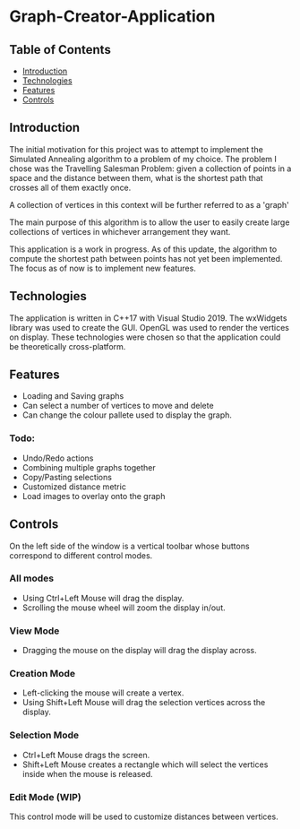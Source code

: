 # Graph-Creator-Application

## Table of Contents
* [Introduction](introduction)
* [Technologies](technologies)
* [Features](features)
* [Controls](controls)

## Introduction
The initial motivation for this project was to attempt to implement the Simulated Annealing algorithm to a
problem of my choice. The problem I chose was the Travelling Salesman Problem: given a collection of points 
in a space and the distance between them, what is the shortest path that crosses all of them exactly once.

A collection of vertices in this context will be further referred to as a 'graph'

The main purpose of this algorithm is to allow the user to easily create large collections of vertices in
whichever arrangement they want.

This application is a work in progress.
As of this update, the algorithm to compute the shortest path between points has not yet been implemented. 
The focus as of now is to implement new features.

## Technologies
The application is written in C++17 with Visual Studio 2019.
The wxWidgets library was used to create the GUI.
OpenGL was used to render the vertices on display.
These technologies were chosen so that the application could be theoretically cross-platform.

## Features
* Loading and Saving graphs
* Can select a number of vertices to move and delete
* Can change the colour pallete used to display the graph.

### Todo:
* Undo/Redo actions
* Combining multiple graphs together
* Copy/Pasting selections
* Customized distance metric
* Load images to overlay onto the graph

## Controls
On the left side of the window is a vertical toolbar whose buttons correspond to different control modes.

### All modes
* Using Ctrl+Left Mouse will drag the display.
* Scrolling the mouse wheel will zoom the display in/out.
### View Mode
* Dragging the mouse on the display will drag the display across.
### Creation Mode
* Left-clicking the mouse will create a vertex.
* Using Shift+Left Mouse will drag the selection vertices across the display.
### Selection Mode
* Ctrl+Left Mouse drags the screen.
* Shift+Left Mouse creates a rectangle which will select the vertices inside when the mouse is released.
### Edit Mode (WIP)
This control mode will be used to customize distances between vertices.
